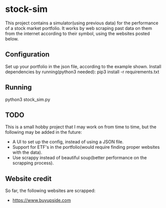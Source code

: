 # stock-sim

This project contains a simulator(using previous data) for the performance of a stock market portfolio.
It works by web scraping past data on them from the internet according to their symbol, using the websites posted below.

## Configuration
Set up your portfolio in the json file, according to the example shown.
Install dependencies by running(python3 needed): pip3 install -r requirements.txt

## Running
python3 stock_sim.py


## TODO
This is a small hobby project that I may work on from time to time, but the following may be added in the future:
* A UI to set up the config, instead of using a JSON file.
* Support for ETF's in the portfolio(would require finding proper websites with the data).
* Use scrappy instead of beautiful soup(better performance on the scrapping process).

## Website credit

So far, the following websites are scrapped:
* https://www.buyupside.com
